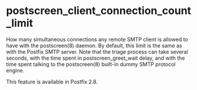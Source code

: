 # postscreen_client_connection_count_limit 

 How many simultaneous connections any remote SMTP client is
allowed to have
with the postscreen(8) daemon. By default, this limit is the same
as with the Postfix SMTP server. Note that the triage process can
take several seconds, with the time spent in postscreen_greet_wait
delay, and with the time spent talking to the postscreen(8) built-in
dummy SMTP protocol engine. 

 This feature is available in Postfix 2.8.  


